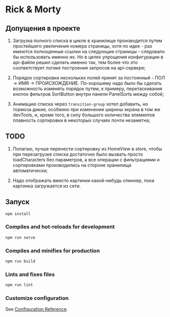 # Rick & Morty

## Допущения в проекте

1. Загрузка полного списка в цикле в хранилище производится путем простейшего увеличения номера страницы, хотя по идее - раз имеются полноценные ссылки на следующие страницы - следовало бы использовать именно их. Но в целях упрощения конфигурации в api-файле решил сделать именно так, тем более что это соответствует логике построения запросов на api-сервере;

2. Порядок сортировки нескольких полей принят за постоянный - ПОЛ -> ИМЯ -> ПРОИСХОЖДЕНИЕ. По-хорошему надо было бы сделать возможность изменять порядок путем, к примеру, перетаскивания кнопок фильтров SortButton внутри панели PanelSorts между собой;

3. Анимацию списка через `transition-group` хотел добавить, но тормоза дикие, особенно при изменении ширины экрана в том же devTools, и, кроме того, в силу большого количества элементов плавность сортировки в некоторых случаях почти незаметна;

## TODO

1. Полагаю, лучше перенести сортировку из HomeView в store, чтобы при перезагрузке списка достаточно было вызвать просто loadCharacters без параметров, а все операции с фильтрациями и сортировками производились на стороне хранилища автоматически;

2. Надо отображать вместо картинки какой-нибудь спиннер, пока картинка загружается из сети.

## Запуск

```js
npm install
```

### Compiles and hot-reloads for development

```js
npm run serve
```

### Compiles and minifies for production

```js
npm run build
```

### Lints and fixes files

```js
npm run lint
```

### Customize configuration

See [Configuration Reference](https://cli.vuejs.org/config/).
